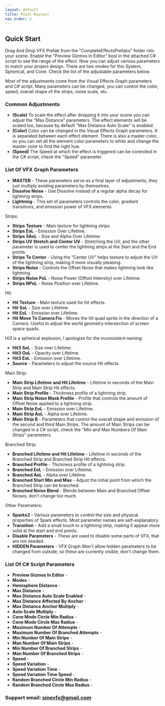```yaml
---
layout: default
title: Point Raycast
nav_order: 2
---
```


## Quick Start

Drag And Drop VFX Prefab from the "CompleteEffectsPrefabs" folder into your scene. Enable the "Preview Gizmos In Editor" bool in the attached C# script to see the range of the effect. Now you can adjust various parameters to match your project design. There are two modes for this System, Spherical, and Cone. Check the list of the adjustable parameters below.

Most of the adjustments come from the Visual Effects Graph parameters and C# script. Many parameters can be changed, you can control the color, speed, overall shape of the strips, noise scale, etc.

### Common Adjustments

* **(Scale)** To scale the effect after dropping it into your scene you can adjust the "Max Distance" parameters. The effect elements will be scaled too, because by default "Max Distance Auto Scale" is enabled.
* **(Color)** Color can be changed in the Visual Effects Graph parameters. It is separated between each effect element. There is also a master color, so you can set all the element color parameters to white and change the master color to find the right hue.
* **(Speed)** The Speed at which the effect is triggered can be controlled in the C# script, check the "Speed" parameter.

### List Of VFX Graph Parameters

* **MASTER** -  These parameters serve as a final layer of adjustments, they just multiply existing parameters by themselves.
* **Dissolve Noise** - Use Dissolve instead of a regular alpha decay for lightning strips.
* **Lightning** - This set of parameters controls the color, gradient transitions, and emission power of VFX elements.
 
Strips:
* **Strips Texture** - Main texture for lightning strips.
* **Strips EoL** - Emission Over Lifetime.
* **Strips SAoL** - Size and Alpha Over Lifetime.
* **Strips UV Stretch and Center UV** - Stretching the UV, and the other parameter is used to center the lightning strips at the Start and the End points.
* **Strips To Center** - Using the "Center UV" helps texture to adjust the UV of the lightning strip, making it more visually pleasing.
* **Strips Noise** - Controls the Offset Noise that makes lightning look like lightning.
* **Strips Noise PoL** - Noise Power (Offset Intensity) over Lifetime.
* **Strips NPoL** - Noise Position over Lifetime.

Hit:
* **Hit Texture** - Main texture used for hit effects.
* **Hit SoL** - Size over Lifetime.
* **Hit EoL** - Emission over Lifetime.
* **Hit Move To Camera Fix** - Moves the hit quad sprite in the direction of a Camera. Useful to adjust the world geometry intersection of screen space quads.

Hi3 is a spherical explosion, I apologize for the inconsistent naming:
* **Hit3 SoL** - Size over Lifetime.
* **Hit3 OoL** - Opacity over Lifetime.
* **Hit3 EoL** - Emission over Lifetime.
* **Source** - Parameters to adjust the source Hit effects.

Main Strip:
* **Main Strip Lifetime and Hit Lifetime** - Lifetime in seconds of the Main Strip and Main Strip Hit effects.
* **Main Strip Profile** - Thickness profile of a lightning strip.
* **Main Strip Noise Mask Profile** - Profile that controls the amount of Offset Noise applied to a lightning strip.
* **Main Strip EoL** - Emission over Lifetime.
* **Main Strip AoL** - Alpha over Lifetime.
* **Main Strip B** - Parameters that control the overall shape and emission of the second and third Main Strips. The amount of Main Strips can be changed in a C# script, check the "Min and Max Numbers Of Main Strips" parameters.

Branched Strip:
* **Branched Lifetime and Hit Lifetime** - Lifetime in seconds of the Branched Strip and Branched Strip Hit effects.
* **Branched Profile** - Thickness profile of a lightning strip.
* **Branched EoL** - Emission over Lifetime.
* **Branched AoL** - Alpha over Lifetime.
* **Branched Start Min and Max** - Adjust the initial point from which the Branched Strip can be branched.
* **Branched Noise Blend** - Blends between Main and Branched Offset Noises, don't change too much.

Other Parameters:
* **Sparks2** - Various parameters to control the size and physical properties of Spark effects. Most parameter names are self-explanatory.
* **Transition** - Add a small touch to a lightning strip, making it appear more solid at the start and end points.
* **Disable Parameters** - These are used to disable some parts of VFX, that are not needed.
* **HIDDEN Parameters** - VFX Graph Won't allow hidden parameters to be changed from outside, so these are currently visible, don't change them.

### List Of C# Script Parameters

* **Preview Gizmos In Editor** - 
* **Modes** - 
* **Hemisphere Distance** - 
* **Max Distance** - 
* **Max Distance Auto Scale Enabled** - 
* **Max Distance Affected By Anchor** - 
* **Max Distance Anchor Multiply** - 
* **Auto Scale Multiply** - 
* **Cone Mode Circle Min Radius** - 
* **Cone Mode Circle Max Radius** - 
* **Maximum Number Of Attempts** - 
* **Maximum Number Of Branched Attempts** - 
* **Min Number Of Main Strips** - 
* **Man Number Of Main Strips** - 
* **Min Number Of Branched Strips** - 
* **Man Number Of Branched Strips** - 
* **Speed** - 
* **Speed Variation** - 
* **Speed Variation Time** - 
* **Speed Variation Time Speed** - 
* **Random Branched Circle Min Radius** - 
* **Random Branched Circle Max Radius** - 



### Support email: sinevfx@gmail.com
